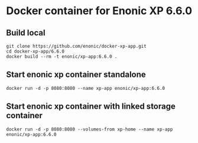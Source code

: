 # Docker container for Enonic XP 6.6.0

## Build local

    git clone https://github.com/enonic/docker-xp-app.git
    cd docker-xp-app/6.6.0
    docker build --rm -t enonic/xp-app:6.6.0 .

## Start enonic xp container standalone

    docker run -d -p 8080:8080 --name xp-app enonic/xp-app:6.6.0

## Start enonic xp container with linked storage container

    docker run -d -p 8080:8080 --volumes-from xp-home --name xp-app enonic/xp-app:6.6.0
